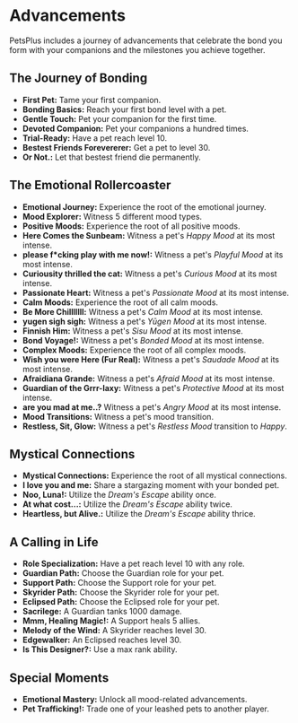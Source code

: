 # Advancements

PetsPlus includes a journey of advancements that celebrate the bond you form with your companions and the milestones you achieve together.

## The Journey of Bonding

*   **First Pet:** Tame your first companion.
*   **Bonding Basics:** Reach your first bond level with a pet.
*   **Gentle Touch:** Pet your companion for the first time.
*   **Devoted Companion:** Pet your companions a hundred times.
*   **Trial-Ready:** Have a pet reach level 10.
*   **Bestest Friends Forevererer:** Get a pet to level 30.
*   **Or Not.:** Let that bestest friend die permanently.

## The Emotional Rollercoaster

*   **Emotional Journey:** Experience the root of the emotional journey.
*   **Mood Explorer:** Witness 5 different mood types.
*   **Positive Moods:** Experience the root of all positive moods.
*   **Here Comes the Sunbeam:** Witness a pet's *Happy Mood* at its most intense.
*   **please f*cking play with me now!:** Witness a pet's *Playful Mood* at its most intense.
*   **Curiousity thrilled the cat:** Witness a pet's *Curious Mood* at its most intense.
*   **Passionate Heart:** Witness a pet's *Passionate Mood* at its most intense.
*   **Calm Moods:** Experience the root of all calm moods.
*   **Be More Chilllllll:** Witness a pet's *Calm Mood* at its most intense.
*   **yugen sigh sigh:** Witness a pet's *Yūgen Mood* at its most intense.
*   **Finnish Him:** Witness a pet's *Sisu Mood* at its most intense.
*   **Bond Voyage!:** Witness a pet's *Bonded Mood* at its most intense.
*   **Complex Moods:** Experience the root of all complex moods.
*   **Wish you were Here (Fur Real):** Witness a pet's *Saudade Mood* at its most intense.
*   **Afraidiana Grande:** Witness a pet's *Afraid Mood* at its most intense.
*   **Guardian of the Grrr-laxy:** Witness a pet's *Protective Mood* at its most intense.
*   **are you mad at me..?** Witness a pet's *Angry Mood* at its most intense.
*   **Mood Transitions:** Witness a pet's mood transition.
*   **Restless, Sit, Glow:** Witness a pet's *Restless Mood* transition to *Happy*.

## Mystical Connections

*   **Mystical Connections:** Experience the root of all mystical connections.
*   **I love you and me:** Share a stargazing moment with your bonded pet.
*   **Noo, Luna!:** Utilize the *Dream's Escape* ability once.
*   **At what cost...:** Utilize the *Dream's Escape* ability twice.
*   **Heartless, but Alive.:** Utilize the *Dream's Escape* ability thrice.

## A Calling in Life

*   **Role Specialization:** Have a pet reach level 10 with any role.
*   **Guardian Path:** Choose the Guardian role for your pet.
*   **Support Path:** Choose the Support role for your pet.
*   **Skyrider Path:** Choose the Skyrider role for your pet.
*   **Eclipsed Path:** Choose the Eclipsed role for your pet.
*   **Sacrilege:** A Guardian tanks 1000 damage.
*   **Mmm, Healing Magic!:** A Support heals 5 allies.
*   **Melody of the Wind:** A Skyrider reaches level 30.
*   **Edgewalker:** An Eclipsed reaches level 30.
*   **Is This Designer?:** Use a max rank ability.

## Special Moments

*   **Emotional Mastery:** Unlock all mood-related advancements.
*   **Pet Trafficking!:** Trade one of your leashed pets to another player.